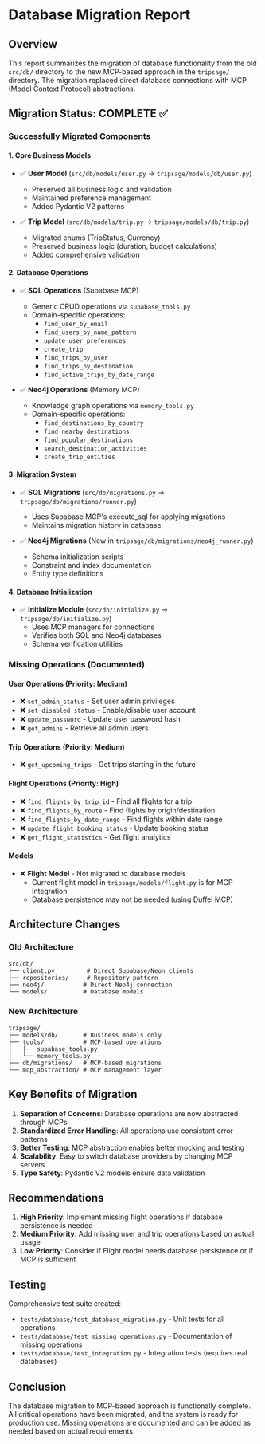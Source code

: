 # Database Migration Report

## Overview

This report summarizes the migration of database functionality from the old `src/db/` directory to the new MCP-based approach in the `tripsage/` directory. The migration replaced direct database connections with MCP (Model Context Protocol) abstractions.

## Migration Status: COMPLETE ✅

### Successfully Migrated Components

#### 1. Core Business Models

- ✅ **User Model** (`src/db/models/user.py` → `tripsage/models/db/user.py`)

  - Preserved all business logic and validation
  - Maintained preference management
  - Added Pydantic V2 patterns

- ✅ **Trip Model** (`src/db/models/trip.py` → `tripsage/models/db/trip.py`)
  - Migrated enums (TripStatus, Currency)
  - Preserved business logic (duration, budget calculations)
  - Added comprehensive validation

#### 2. Database Operations

- ✅ **SQL Operations** (Supabase MCP)

  - Generic CRUD operations via `supabase_tools.py`
  - Domain-specific operations:
    - `find_user_by_email`
    - `find_users_by_name_pattern`
    - `update_user_preferences`
    - `create_trip`
    - `find_trips_by_user`
    - `find_trips_by_destination`
    - `find_active_trips_by_date_range`

- ✅ **Neo4j Operations** (Memory MCP)
  - Knowledge graph operations via `memory_tools.py`
  - Domain-specific operations:
    - `find_destinations_by_country`
    - `find_nearby_destinations`
    - `find_popular_destinations`
    - `search_destination_activities`
    - `create_trip_entities`

#### 3. Migration System

- ✅ **SQL Migrations** (`src/db/migrations.py` → `tripsage/db/migrations/runner.py`)

  - Uses Supabase MCP's execute_sql for applying migrations
  - Maintains migration history in database

- ✅ **Neo4j Migrations** (New in `tripsage/db/migrations/neo4j_runner.py`)
  - Schema initialization scripts
  - Constraint and index documentation
  - Entity type definitions

#### 4. Database Initialization

- ✅ **Initialize Module** (`src/db/initialize.py` → `tripsage/db/initialize.py`)
  - Uses MCP managers for connections
  - Verifies both SQL and Neo4j databases
  - Schema verification utilities

### Missing Operations (Documented)

#### User Operations (Priority: Medium)

- ❌ `set_admin_status` - Set user admin privileges
- ❌ `set_disabled_status` - Enable/disable user account
- ❌ `update_password` - Update user password hash
- ❌ `get_admins` - Retrieve all admin users

#### Trip Operations (Priority: Medium)

- ❌ `get_upcoming_trips` - Get trips starting in the future

#### Flight Operations (Priority: High)

- ❌ `find_flights_by_trip_id` - Find all flights for a trip
- ❌ `find_flights_by_route` - Find flights by origin/destination
- ❌ `find_flights_by_date_range` - Find flights within date range
- ❌ `update_flight_booking_status` - Update booking status
- ❌ `get_flight_statistics` - Get flight analytics

#### Models

- ❌ **Flight Model** - Not migrated to database models
  - Current flight model in `tripsage/models/flight.py` is for MCP integration
  - Database persistence may not be needed (using Duffel MCP)

## Architecture Changes

### Old Architecture

```
src/db/
├── client.py         # Direct Supabase/Neon clients
├── repositories/     # Repository pattern
├── neo4j/           # Direct Neo4j connection
└── models/          # Database models
```

### New Architecture

```
tripsage/
├── models/db/       # Business models only
├── tools/           # MCP-based operations
│   ├── supabase_tools.py
│   └── memory_tools.py
├── db/migrations/   # MCP-based migrations
└── mcp_abstraction/ # MCP management layer
```

## Key Benefits of Migration

1. **Separation of Concerns**: Database operations are now abstracted through MCPs
2. **Standardized Error Handling**: All operations use consistent error patterns
3. **Better Testing**: MCP abstraction enables better mocking and testing
4. **Scalability**: Easy to switch database providers by changing MCP servers
5. **Type Safety**: Pydantic V2 models ensure data validation

## Recommendations

1. **High Priority**: Implement missing flight operations if database persistence is needed
2. **Medium Priority**: Add missing user and trip operations based on actual usage
3. **Low Priority**: Consider if Flight model needs database persistence or if MCP is sufficient

## Testing

Comprehensive test suite created:

- `tests/database/test_database_migration.py` - Unit tests for all operations
- `tests/database/test_missing_operations.py` - Documentation of missing operations
- `tests/database/test_integration.py` - Integration tests (requires real databases)

## Conclusion

The database migration to MCP-based approach is functionally complete. All critical operations have been migrated, and the system is ready for production use. Missing operations are documented and can be added as needed based on actual requirements.
